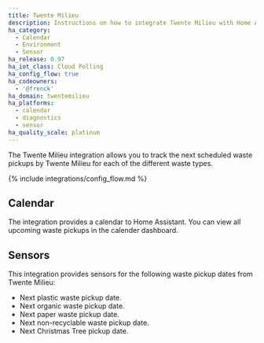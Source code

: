 ```yaml
---
title: Twente Milieu
description: Instructions on how to integrate Twente Milieu with Home Assistant.
ha_category:
  - Calendar
  - Environment
  - Sensor
ha_release: 0.97
ha_iot_class: Cloud Polling
ha_config_flow: true
ha_codeowners:
  - '@frenck'
ha_domain: twentemilieu
ha_platforms:
  - calendar
  - diagnostics
  - sensor
ha_quality_scale: platinum
---
```


The Twente Milieu integration allows you to track the next scheduled waste
pickups by Twente Milieu for each of the different waste types.

{% include integrations/config_flow.md %}

## Calendar

The integration provides a calendar to Home Assistant. You can view
all upcoming waste pickups in the calender dashboard.

## Sensors

This integration provides sensors for the following waste pickup dates from Twente Milieu:

- Next plastic waste pickup date.
- Next organic waste pickup date.
- Next paper waste pickup date.
- Next non-recyclable waste pickup date.
- Next Christmas Tree pickup date.
